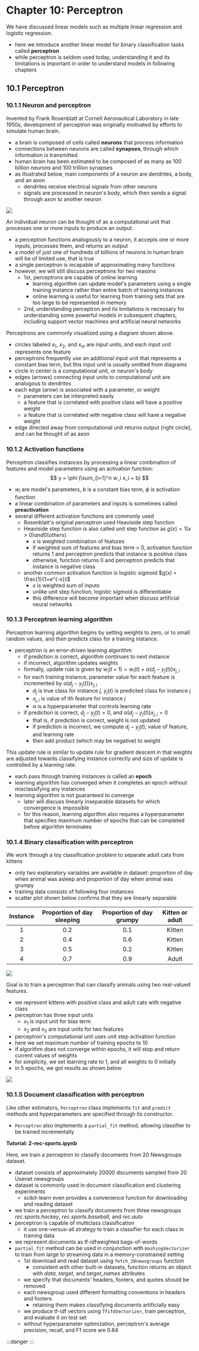 # Chapter 10: Perceptron

We have discussed linear models such as multiple linear regression and logistic regression.
- here we introduce another linear model for binary classification tasks called **perceptron**
- while perceptron is seldom used today, understanding it and its limitations is important in order to understand models in following chapters


## 10.1 Perceptron


### 10.1.1 Neuron and perceptron

Invented by Frank Rosenblatt at Cornell Aeronautical Laboratory in late 1950s, development of perceptron was originally motivated by efforts to simulate human brain.
- a brain is composed of cells called **neurons** that process information
- connections between neurons are called **synapses**, through which information is transmitted
- human brain has been estimated to be composed of as many as 100 billion neurons and 100 trillion synapses
- as illustrated below, main components of a neuron are dendrites, a body, and an axon
	- dendrites receive electrical signals from other neurons
	- signals are processed in neuron's body, which then sends a signal through axon to another neuron

![](./fig-01-neuron-perceptron.png)

An individual neuron can be thought of as a computational unit that processes one or more inputs to produce an output.
- a perceptron functions analogously to a neuron, it accepts one or more inputs, processes them, and returns an output
- a model of just one of hundreds of billions of neurons in human brain will be of limited use, that is true
- a single perceptron is incapable of approximating many functions
- however, we will still discuss perceptrons for two reasons
	- 1st, perceptrons are capable of online learning
		- learning algorithm can update model's parameters using a single training instance rather than entire batch of training instances
		- online learning is useful for learning from training sets that are too large to be represented in memory
	- 2nd, understanding perceptron and its limitations is necessary for understanding some powerful models in subsequent chapters, including support vector machines and artificial neural networks

Perceptrons are commonly visualized using a diagram shown above.
- circles labeled $x_1$, $x_2$, and $x_m$ are input units, and each input unit represents one feature
- perceptrons frequently use an additional input unit that represents a constant bias term, but this input unit is usually omitted from diagrams
- circle in center is a computational unit, or neuron's body
- edges (arrows) connecting input units to computational unit are analogous to dendrites
- each edge (arow) is associated with a parameter, or weight
	- parameters can be interpreted easily
	- a feature that is correlated with positive class will have a positive weight
	- a feature that is correlated with negative class will have a negative weight
- edge directed away from computational unit returns output (right circle), and can be thought of as axon


### 10.1.2 Activation functions

Perceptron classifies instances by processing a linear combination of features and model parameters using an activation function:
$$
y = \phi (\sum_{i=1}^n w_i x_i + b)
$$
- $w_i$ are model's parameters, $b$ is a constant bias term, $\phi$ is activation function
- a linear combination of parameters and inputs is sometimes called **preactivation**
- several different activation functions are commonly used
	- Rosenblatt's original perceptron used Heaviside step function
	- Heaviside step function is also called unit step function as $g(x) = 1 (x>0) and 0 (others)$
		- x is weighted combination of features
		- if weighted sum of features and bias term > 0, activation function returns 1 and perceptron predicts that instance is positive class
		- otherwise, function returns 0 and perceptron predicts that instance is negative class
	- another common activation function is logistic sigmoid $g(x) = \frac{1}{1+e^{-x}}$
		- $x$ is weighted sum of inputs
		- unlike unit step function, logistic sigmoid is differentiable
		- this difference will become important when discuss artificial neural networks


### 10.1.3 Perceptron learning algorithm

Perceptron learning algorithm begins by setting weights to zero, or to small random values, and then predicts class for a training instance.
- perceptron is an error-driven learning algorithm
	- if prediction is correct, algorithm continues to next instance
	- if incorrect, algorithm updates weights
	- formally, update rule is given by $w_i(t+1) = w_i(t) + \alpha(d_j-y_j(t))x_{j,i}$
	- for each training instance, parameter value for each feature is incremented by $\alpha(d_j-y_j(t))x_{j,i}$
		- $d_j$ is true class for instance $j$, $y_j(t)$ is predicted class for instance $j$
		- $x_{j,i}$ is value of ith feature for instance $j$
		- $\alpha$ is a hyperparameter that controls learning rate
	- if prediction is correct, $d_j-y_j(t)=0$, and $\alpha(d_j-y_j(t))x_{j,i} = 0$
		- that is, if prediction is correct, weight is not updated
		- if prediction is incorrect, we compute $d_j-y_j(t)$, value of feature, and learning rate
		- then add product (which may be negative) to weight

This update rule is similar to update rule for gradient descent in that weights are adjusted towards classifying instance correctly and size of update is controlled by a learning rate.
- each pass through training instances is called an **epoch**
- learning algorithm has converged when it completes an epoch without misclassifying any instances
- learning algorithm is not guaranteed to converge
	- later will discuss linearly inseparable datasets for which convergence is impossible
	- for this reason, learning algorithm also requires a hyperparameter that specifies maximum number of epochs that can be completed before algorithm terminates


### 10.1.4 Binary classification with perceptron

We work through a toy classification problem to separate adult cats from kittens
- only two explanatory variables are available in dataset: proportion of day when animal was asleep and proportion of day when animal was grumpy
- training data consists of following four instances
- scatter plot shown below confirms that they are linearly separable

| Instance | Proportion of day sleeping | Proportion of day grumpy | Kitten or adult |
| :-: | :-: |:-: | :-: |
| 1 | 0.2 | 0.1 | Kitten |
| 2 | 0.4 | 0.6 | Kitten |
| 3 | 0.5 | 0.2 | Kitten |
| 4 | 0.7 | 0.9 | Adult  |

![](./1-kitten-adult-cat-data.png)

Goal is to train a perceptron that can classify animals using two real-valued features.
- we represent kittens with positive class and adult cats with negative class
- perceptron has three input units
	- $x_1$ is input unit for bias term
	- $x_2$ and $x_3$ are input units for two features
- perceptron's computational unit uses unit step activation function
- here we set maximum number of training epochs to 10
- if algorithm does not converge within epochs, it will stop and return current values of weights
- for simplicity, we set learning rate to 1, and all weights to 0 initially
- in 5 epochs, we got results as shown below

![](./1-kitten-adult-cat-epoch.png)


### 10.1.5 Document classification with perceptron

Like other estimators, `Perceptron` class implements `fit` and `predict` methods and hyperparameters are specified through its constructor.
- `Perceptron` also implements a `partial_fit` method, allowing classifier to be trained incrementally

**Tutorial: 2-rec-sports.ipynb**

Here, we train a perceptron to classify documents from 20 Newsgroups dataset.
- dataset consists of approximately 20000 documents sampled from 20 Usenet newsgroups
- dataset is commonly used in document classification and clustering experiments
	- scikit-learn even provides a convenience function for downloading and reading dataset
- we train a perceptron to classify documents from three newsgroups *rec.sports.hockey*, *rec.sports.baseball*, and *rec.auto*
- perceptron is capable of multiclass classification
	- it use one-versus-all strategy to train a classifier for each class in training data
- we represent documents as tf-idfweighted bags-of-words
- `partial_fit` method can be used in conjunction with `HashingVectorizer` to train from large to streaming data in a memory-constrained setting
	- 1st download and read dataset using `fetch_20newsgroups` function
		- consistent with other built-in datasets, function returns an object with *data*, *target*, and *target_names* attributes
	- we specify that documents' headers, footers, and quotes should be removed
	- each newsgroup used different formatting conventions in headers and footers
		- retaining them makes classifying documents artificially easy
	- we produce tf-idf vectors using `TfifdVectorizer`, train perceptron, and evaluate it on test set
	- without hyperparameter optimization, perceptron's average precision, recall, and F1 score are 0.84




:::danger
:::
